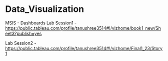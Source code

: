 # Data_Visualization
MSIS - Dashboards
Lab Session1 - https://public.tableau.com/profile/tanushree3514#!/vizhome/book1_new/Sheet3?publish=yes

Lab Session2 - https://public.tableau.com/profile/tanushree3514#!/vizhome/Final1_23/Story1
